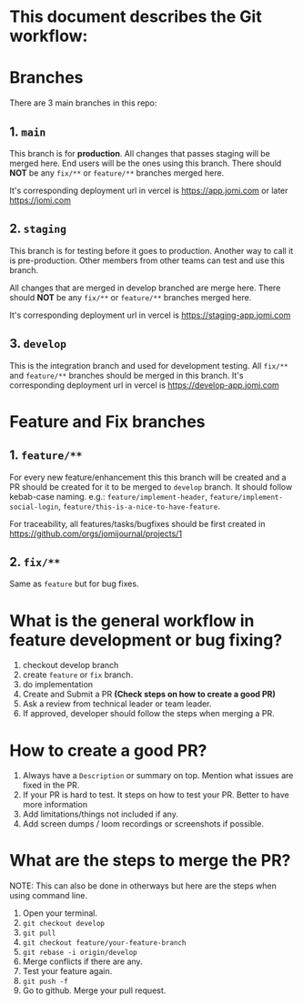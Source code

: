 # This document describes the Git workflow:

# Branches

There are 3 main branches in this repo:

## 1. `main`

This branch is for **production**. All changes that passes staging will be merged here. End users will be the ones using this branch.
There should **NOT** be any `fix/**` or `feature/**` branches merged here.

It's corresponding deployment url in vercel is https://app.jomi.com or later https://jomi.com

## 2. `staging`

This branch is for testing before it goes to production. Another way to call it is pre-production. Other members from other teams can test and use this branch.

All changes that are merged in develop branched are merge here. There should **NOT** be any `fix/**` or `feature/**` branches merged here.

It's corresponding deployment url in vercel is https://staging-app.jomi.com

## 3. `develop`

This is the integration branch and used for development testing. All `fix/**` and `feature/**` branches should be merged in this branch.
It's corresponding deployment url in vercel is https://develop-app.jomi.com

# Feature and Fix branches

## 1. `feature/**`

For every new feature/enhancement this this branch will be created and a PR should be created for it to be merged to `develop` branch. It should follow kebab-case naming. e.g.: `feature/implement-header`, `feature/implement-social-login`, `feature/this-is-a-nice-to-have-feature`.

For traceability, all features/tasks/bugfixes should be first created in https://github.com/orgs/jomijournal/projects/1

## 2. `fix/**`

Same as `feature` but for bug fixes.

# What is the general workflow in feature development or bug fixing?

1. checkout develop branch
2. create `feature` or `fix` branch.
3. do implementation
4. Create and Submit a PR **(Check steps on how to create a good PR)**
5. Ask a review from technical leader or team leader.
6. If approved, developer should follow the steps when merging a PR.

# How to create a good PR?

1. Always have a `Description` or summary on top. Mention what issues are fixed in the PR.
2. If your PR is hard to test. It steps on how to test your PR. Better to have more information
3. Add limitations/things not included if any.
4. Add screen dumps / loom recordings or screenshots if possible.

# What are the steps to merge the PR?

NOTE: This can also be done in otherways but here are the steps when using command line.

1. Open your terminal.
2. `git checkout develop`
3. `git pull`
4. `git checkout feature/your-feature-branch`
5. `git rebase -i origin/develop`
6. Merge conflicts if there are any.
7. Test your feature again.
8. `git push -f`
9. Go to github. Merge your pull request.
